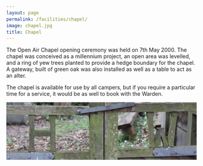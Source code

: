 ```yaml
---
layout: page
permalink: /facilities/chapel/
image: chapel.jpg
title: Chapel
---
```


The Open Air Chapel opening ceremony was held on 7th May 2000. The chapel was conceived as a millennium project, an open area was levelled, and a ring of yew trees planted to provide a hedge boundary for the chapel. A gateway, built of green oak was also installed as well as a table to act as an alter.

The chapel is available for use by all campers, but if you require a particular time for a service, it would be as well to book with the Warden.

![Hamlet Wood Chapel Doors](/images/chapeldoors.jpg)
